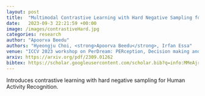 ```yaml
---
layout: post
title:  "Multimodal Contrastive Learning with Hard Negative Sampling for Human Activity Recognition"
date:   2023-09-3 22:21:59 +00:00
image: /images/contrastiveHard.jpg
categories: research
author: "Apoorva Beedu"
authors: "Hyeongju Choi, <strong>Apoorva Beedu</strong>, Irfan Essa"
venue: "ICCV 2023 workshop on PerDream: PERception, Decision making and REAsoning through Multimodal foundational modeling"
arxiv: https://arxiv.org/pdf/2309.01262
bibtex: https://scholar.googleusercontent.com/scholar.bib?q=info:MMeAjrlcPk0J:scholar.google.com/&output=citation&scisdr=ClHSV9rtEI3y5l-gACQ:AFWwaeYAAAAAZuumGCThTrTReCINLG6iVqzIXZs&scisig=AFWwaeYAAAAAZuumGAp0ZPqUU1HXYVCAOmbqiXM&scisf=4&ct=citation&cd=-1&hl=en
---
```

Introduces contrastive learning with hard negative sampling for Human Activity Recognition.